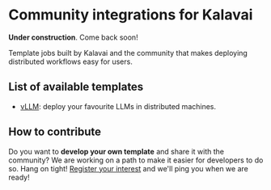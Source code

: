 # Community integrations for Kalavai

**Under construction**. Come back soon!

Template jobs built by Kalavai and the community that makes deploying distributed workflows easy for users.


## List of available templates

- [vLLM](templates/vllm): deploy your favourite LLMs in distributed machines.


## How to contribute

Do you want to **develop your own template** and share it with the community? We are working on a path to make it easier for developers to do so. Hang on tight! [Register your interest](http://eepurl.com/iC89hk) and we'll ping you when we are ready!
